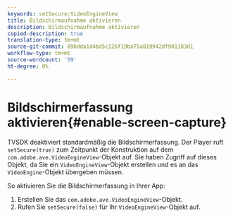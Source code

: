 ```yaml
---
keywords: setSecure;VideoEngineView
title: Bildschirmaufnahme aktivieren
description: Bildschirmaufnahme aktivieren
copied-description: true
translation-type: tm+mt
source-git-commit: 89bdda1d4bd5c126f19ba75a819942df901183d1
workflow-type: tm+mt
source-wordcount: '59'
ht-degree: 0%

---
```



# Bildschirmerfassung aktivieren{#enable-screen-capture}

TVSDK deaktiviert standardmäßig die Bildschirmerfassung. Der Player ruft `setSecure(true)` zum Zeitpunkt der Konstruktion auf dem `com.adobe.ave.VideoEngineView`-Objekt auf. Sie haben Zugriff auf dieses Objekt, da Sie ein `VideoEngineView`-Objekt erstellen und es an das `VideoEngine`-Objekt übergeben müssen.

So aktivieren Sie die Bildschirmerfassung in Ihrer App:

1. Erstellen Sie das `com.adobe.ave.VideoEngineView`-Objekt.
1. Rufen Sie `setSecure(false)` für Ihr `VideoEngineView`-Objekt auf.
